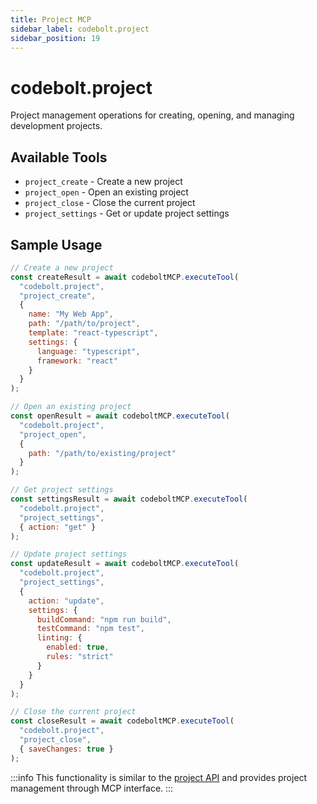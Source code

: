```yaml
---
title: Project MCP
sidebar_label: codebolt.project
sidebar_position: 19
---
```


# codebolt.project

Project management operations for creating, opening, and managing development projects.

## Available Tools

- `project_create` - Create a new project
- `project_open` - Open an existing project
- `project_close` - Close the current project
- `project_settings` - Get or update project settings

## Sample Usage

```javascript
// Create a new project
const createResult = await codeboltMCP.executeTool(
  "codebolt.project",
  "project_create",
  { 
    name: "My Web App",
    path: "/path/to/project",
    template: "react-typescript",
    settings: {
      language: "typescript",
      framework: "react"
    }
  }
);

// Open an existing project
const openResult = await codeboltMCP.executeTool(
  "codebolt.project",
  "project_open",
  { 
    path: "/path/to/existing/project"
  }
);

// Get project settings
const settingsResult = await codeboltMCP.executeTool(
  "codebolt.project",
  "project_settings",
  { action: "get" }
);

// Update project settings
const updateResult = await codeboltMCP.executeTool(
  "codebolt.project",
  "project_settings",
  { 
    action: "update",
    settings: {
      buildCommand: "npm run build",
      testCommand: "npm test",
      linting: {
        enabled: true,
        rules: "strict"
      }
    }
  }
);

// Close the current project
const closeResult = await codeboltMCP.executeTool(
  "codebolt.project",
  "project_close",
  { saveChanges: true }
);
```

:::info
This functionality is similar to the [project API](/docs/api/apiaccess/project) and provides project management through MCP interface.
::: 